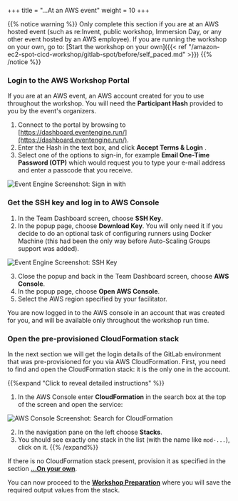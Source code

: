 +++
title = "...At an AWS event"
weight = 10
+++

{{% notice warning %}}
Only complete this section if you are at an AWS hosted event (such as re:Invent, public workshop, Immersion Day, or any other event hosted by an AWS employee). If you are running the workshop on your own, go to: [Start the workshop on your own]({{< ref "/amazon-ec2-spot-cicd-workshop/gitlab-spot/before/self_paced.md" >}})
{{% /notice %}}

### Login to the AWS Workshop Portal

If you are at an AWS event, an AWS account created for you to use throughout the workshop. You will need the **Participant Hash** provided to you by the event's organizers.

1. Connect to the portal by browsing to [https://dashboard.eventengine.run/](https://dashboard.eventengine.run/).
2. Enter the Hash in the text box, and click **Accept Terms & Login** .
3. Select one of the options to sign-in, for example **Email One-Time Password (OTP)** which would request you to type your e-mail address and enter a passcode that you receive.

![Event Engine Screenshot: Sign in with](/images/gitlab-spot/EE-SignInMethod.png)

### Get the SSH key and log in to AWS Console

1. In the Team Dashboard screen, choose **SSH Key**.
2. In the popup page, choose **Download Key**. You will only need it if you decide to do an optional task of configuring runners using Docker Machine (this had been the only way before Auto-Scaling Groups support was added).

![Event Engine Screenshot: SSH Key](/images/gitlab-spot/EE-SSHKey.png)

3. Close the popup and back in the Team Dashboard screen, choose **AWS Console**.
4. In the popup page, choose **Open AWS Console**.
5. Select the AWS region specified by your facilitator.

You are now logged in to the AWS console in an account that was created for you, and will be available only throughout the workshop run time.

### Open the pre-provisioned CloudFormation stack

In the next section we will get the login details of the GitLab environment that was pre-provisioned for you via AWS CloudFormation. First, you need to find and open the CloudFormation stack: it is the only one in the account.

{{%expand "Click to reveal detailed instructions" %}}
1. In the AWS Console enter **CloudFormation** in the search box at the top of the screen and open the service:

![AWS Console Screenshot: Search for CloudFormation](/images/gitlab-spot/AWSConsole-CloudFormationSearch.png)

2. In the navigation pane on the left choose **Stacks**.
3. You should see exactly one stack in the list (with the name like `mod-...`), click on it.
{{% /expand%}}

If there is no CloudFormation stack present, provision it as specified in the section [**...On your own**](self_paced.html).

You can now proceed to the [**Workshop Preparation**](/amazon-ec2-spot-cicd-workshop/gitlab-spot/prep.html) where you will save the required output values from the stack.